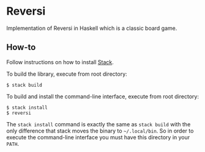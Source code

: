 Reversi
=======
Implementation of Reversi in Haskell which is a classic board game.

How-to
------
Follow instructions on how to install
[Stack](https://www.haskell.org/downloads).

To build the library, execute from root directory:

    $ stack build

To build and install the command-line interface, execute from root directory:

    $ stack install
    $ reversi

The `stack install` command is exactly the same as `stack build` with the only
difference that stack moves the binary to `~/.local/bin`. So in order to
execute the command-line interface you must have this directory in your `PATH`.
